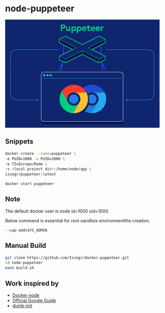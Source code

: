 # node-puppeteer

![icon](https://raw.githubusercontent.com/Issogr/docker-puppeteer/master/image.png)

## Snippets

```bash
docker create --name=puppeteer \
-e PGID=1000 -e PUID=1000 \
-e TZ=Europe/Rome \
-v <local project dir>:/home/node/app \
issogr/puppeteer:latest
```

```bash
docker start puppeteer
```

## Note

The default docker user is node id=1000 uid=1000.

Below command is essential for root sandbox environmentthe creation.

```bash
--cap-add=SYS_ADMIN
```

## Manual Build

```bash
git clone https://github.com/Issogr/docker-puppeteer.git
cd node-puppeteer
bash build.sh
```

## Work inspired by
* [Docker-node](https://github.com/nodejs/docker-node#run-a-single-nodejs-script)
* [Official Google Guide](https://github.com/GoogleChrome/puppeteer/blob/master/docs/troubleshooting.md)
* [dumb-init](https://github.com/Yelp/dumb-init)